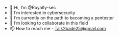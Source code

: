 - 👋 Hi, I’m @Royalty-sec
- 👀 I’m interested in cybersecurity
- 🌱 I’m currently on the path to becoming a pentester
- 💞️ I’m looking to collaborate in this field
- 📫 How to reach me - Talk2bade25@gmail.com

<!---
Royalty-sec/Royalty-sec is a ✨ special ✨ repository because its `README.md` (this file) appears on your GitHub profile.
You can click the Preview link to take a look at your changes.
--->

